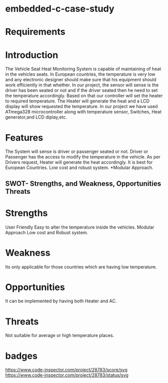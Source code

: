 # embedded-c-case-study

# Requirements
# Introduction
The Vehicle Seat Heat Monitoring System is capable of maintaining of heat in the vehicles seats. In European countries, the temperature is very low and any electronic designer should make sure that his equipment should work efficiently in that whether. In our project, the sensor will sense is the driver has been seated or not and if the driver seated then he need to set the temperature accordingly. Based on that our controller will set the heater to required temperature. The Heater will generate the heat and a LCD display will show requested the temperature. In our project we have used ATmega328 microcontroller along with temperature sensor, Switches, Heat generator,and LCD diplay,etc.

# Features
The System will sense is driver or passenger seated or not.
Driver or Passenger has the access to modify the temperature in the vehicle.
As per Drivers request, Heater will generate the heat accordingly.
It is best for European Countries.
Low cost and robust system. *Modular Approach.
## SWOT- Strengths, and Weakness, Opportunities Threats
# Strengths
User Friendly
Easy to alter the temperature inside the vehicles.
Modular Approach
Low cost and Robust system.
# Weakness
Its only applicable for those countries which are having low temperature.
# Opportunities
It can be implemented by having both Heater and AC.
# Threats
Not suitable for average or high temperature places.


# badges
https://www.code-inspector.com/project/28783/score/svg
https://www.code-inspector.com/project/28783/status/svg
